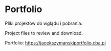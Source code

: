 # Portfolio
Pliki projektów do wglądu i pobrania.

Project files to review and download.

Portfolio:
https://jacekszymanskiportfolio.cba.pl
